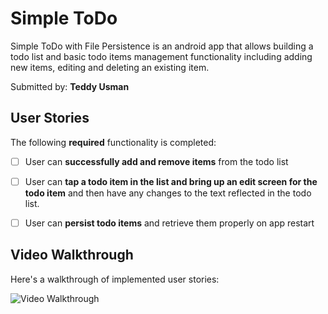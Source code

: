 # Simple ToDo
Simple ToDo with File Persistence is an android app that allows building a todo list and basic todo items management functionality including adding new items, editing and deleting an existing item.

Submitted by: **Teddy Usman**

## User Stories

The following **required** functionality is completed:

* [ ] User can **successfully add and remove items** from the todo list
* [ ] User can **tap a todo item in the list and bring up an edit screen for the todo item** and then have any changes to the text reflected in the todo list.
* [ ] User can **persist todo items** and retrieve them properly on app restart


## Video Walkthrough 

Here's a walkthrough of implemented user stories:

<img src='walkthrough.gif' title='Simple ToDo Video Walkthrough' width='' alt='Video Walkthrough' />

